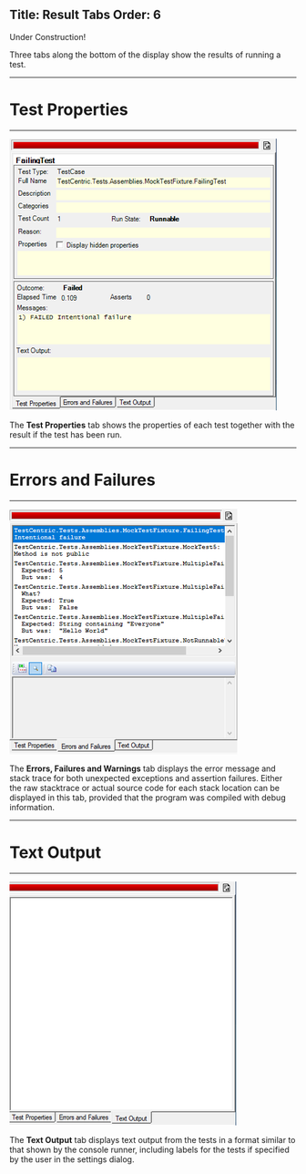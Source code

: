 Title: Result Tabs
Order: 6
---
<div class="notice">
    Under Construction!
</div>

Three tabs along the bottom of the display show the results of running a test.

---

# Test Properties

---

<img class="float-right" alt="Test Properties Tab" src="../img/testPropertiesTab.png" />

The **Test Properties** tab shows the properties of each test together with the result if the test has been run.

<p style="clear: both">

---

# Errors and Failures

---

<img class="float-right" alt="Errors and Failures Tab" src="../img/errorsAndFailuresTab.png" />

The **Errors, Failures and Warnings** tab displays the error message and stack trace for both unexpected exceptions and assertion failures. Either the raw stacktrace or actual source code for each stack location can be displayed in this tab, provided that the program was compiled with debug information.

<p style="clear: both">

---

# Text Output

---

<img class="float-right" alt="Text Output Tab" src="../img/textOutputTab.png" />

The **Text Output** tab displays text output from the tests in a format similar to that shown by the console runner, including labels for the tests if specified by the user in the settings dialog.
